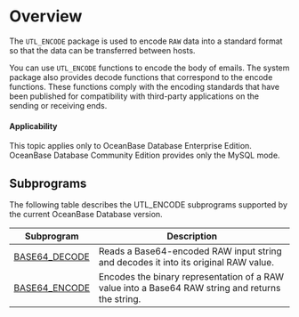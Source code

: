 Overview
==================================

The `UTL_ENCODE` package is used to encode `RAW` data into a standard format so that the data can be transferred between hosts.

You can use `UTL_ENCODE` functions to encode the body of emails. The system package also provides decode functions that correspond to the encode functions. These functions comply with the encoding standards that have been published for compatibility with third-party applications on the sending or receiving ends.

<main id="notice" >
    <h4>Applicability</h4>
    <p>This topic applies only to OceanBase Database Enterprise Edition. OceanBase Database Community Edition provides only the MySQL mode. </p>
  </main>

Subprograms
-------------------------------------

The following table describes the UTL_ENCODE subprograms supported by the current OceanBase Database version.


| Subprogram | Description |
|---------------|---------------------------------------------------------|
| [BASE64_DECODE](2.base64-decode-oracle.md) | Reads a Base64-encoded RAW input string and decodes it into its original RAW value.  |
| [BASE64_ENCODE](3.base64-encode-oracle.md) | Encodes the binary representation of a RAW value into a Base64 RAW string and returns the string. |


